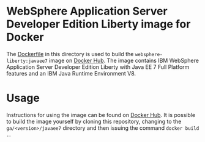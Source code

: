 # WebSphere Application Server Developer Edition Liberty image for Docker

The [Dockerfile](Dockerfile) in this directory is used to build the `websphere-liberty:javaee7` image on [Docker Hub](https://registry.hub.docker.com/_/websphere-liberty/). The image contains IBM WebSphere Application Server Developer Edition Liberty with Java EE 7 Full Platform features and an IBM Java Runtime Environment V8.

# Usage

Instructions for using the image can be found on [Docker Hub](https://registry.hub.docker.com/_/websphere-liberty/). It is possible to build the image yourself by cloning this repository, changing to the `ga/<version>/javaee7` directory and then issuing the command `docker build .`.
